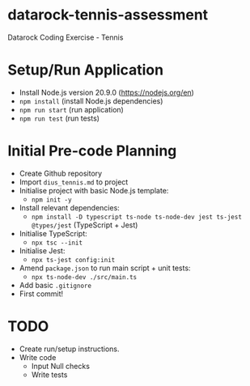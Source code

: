 # datarock-tennis-assessment

Datarock Coding Exercise - Tennis

# Setup/Run Application

- Install Node.js version 20.9.0 (https://nodejs.org/en)
- `npm install` (install Node.js dependencies)
- `npm run start` (run application)
- `npm run test` (run tests)

# Initial Pre-code Planning

- Create Github repository
- Import `dius_tennis.md` to project
- Initialise project with basic Node.js template:
  - `npm init -y`
- Install relevant dependencies:
  - `npm install -D typescript ts-node ts-node-dev jest ts-jest @types/jest` (TypeScript + Jest)
- Initialise TypeScript:
  - `npx tsc --init`
- Initialise Jest:
  - `npx ts-jest config:init`
- Amend `package.json` to run main script + unit tests:
  - `npx ts-node-dev ./src/main.ts`
- Add basic `.gitignore`
- First commit!

# TODO

- Create run/setup instructions.
- Write code
  - Input Null checks
  - Write tests
